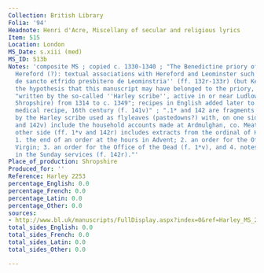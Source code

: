 ```yaml
---
Collection: British Library
Folia: '94'
Headnote: Henri d'Acre, Miscellany of secular and religious lyrics
Item: 515
Location: London
MS_Date: s.xiii (med)
MS_ID: 513b
Notes: 'composite MS ; copied c. 1330-1340 ; "The Benedictine priory of Leominster,
  Hereford (?): textual associations with Hereford and Leominster such as the ''Legenda
  de sancto etfrido presbitero de Leominstria'' (ff. 132r-133r) (but Ker rejected
  the hypothesis that this manuscript may have belonged to the priory, see Ker 1964)";
  "written by the so-called ''Harley scribe'', active in or near Ludlow (Southern
  Shropshire) from 1314 to c. 1349"; recipes in English added later to f. 52v; "Added
  medical recipe, 16th century (f. 141v)" ; ".1* and 142 are fragments of a roll written
  by the Harley scribe used as flyleaves (pastedowns?) with, on one side (ff. 1*r
  and 142v) include the household accounts made at Ardmulghan, co. Meath, and on the
  other side (ff. 1*v and 142r) includes extracts from the ordinal of Hereford Cathedral:
  1. the end of an order at the hours in Advent; 2. an order for the Office to the
  Virgin; 3. an order for the Office of the Dead (f. 1*v), and 4. notes on variations
  in the Sunday services (f. 142r)."'
Place_of_production: Shropshire
Produced_for: ''
Reference: Harley 2253
percentage_English: 0.0
percentage_French: 0.0
percentage_Latin: 0.0
percentage_Other: 0.0
sources:
- http://www.bl.uk/manuscripts/FullDisplay.aspx?index=0&ref=Harley_MS_2253
total_sides_English: 0.0
total_sides_French: 0.0
total_sides_Latin: 0.0
total_sides_Other: 0.0

---
```

